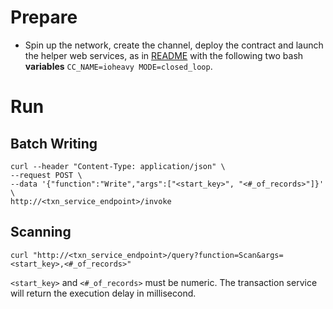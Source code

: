 # Prepare
  * Spin up the network, create the channel, deploy the contract and launch the helper web services, as in [README](../../../../benchmark/fabric-v2.2/README.md) with the following two bash **variables** `CC_NAME=ioheavy MODE=closed_loop`.


# Run
## Batch Writing
```
curl --header "Content-Type: application/json" \
--request POST \
--data '{"function":"Write","args":["<start_key>", "<#_of_records>"]}' \
http://<txn_service_endpoint>/invoke
```

## Scanning
```
curl "http://<txn_service_endpoint>/query?function=Scan&args=<start_key>,<#_of_records>"
```

`<start_key>` and  `<#_of_records>` must be numeric. 
The transaction service will return the execution delay in millisecond. 
